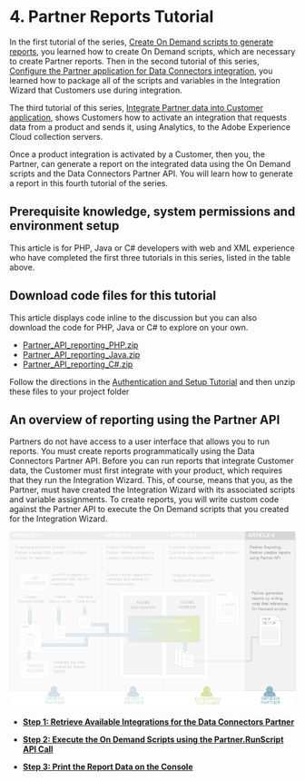 # 4. Partner Reports Tutorial

 

In the first tutorial of the series, [Create On Demand scripts to generate reports](c_scripting.md#), you learned how to create On Demand scripts, which are necessary to create Partner reports. Then in the second tutorial of this series, [Configure the Partner application for Data Connectors integration](c_Partner_Application_Configuration_for_Data_Connectors_Tutorial.md#), you learned how to package all of the scripts and variables in the Integration Wizard that Customers use during integration.

The third tutorial of this series, [Integrate Partner data into Customer application](c_Integrate_Data_Connectors_Partner_Data_into_Customer_Application.md#), shows Customers how to activate an integration that requests data from a product and sends it, using Analytics, to the Adobe Experience Cloud collection servers.

Once a product integration is activated by a Customer, then you, the Partner, can generate a report on the integrated data using the On Demand scripts and the Data Connectors Partner API. You will learn how to generate a report in this fourth tutorial of the series.

##  **Prerequisite knowledge, system permissions and environment setup** 

This article is for PHP, Java or C\# developers with web and XML experience who have completed the first three tutorials in this series, listed in the table above.

## Download code files for this tutorial

This article displays code inline to the discussion but you can also download the code for PHP, Java or C\# to explore on your own.

-    [Partner\_API\_reporting\_PHP.zip](http://microsite.omniture.com/t2/api-xml/en_US/get_started/zips/Partner_API_reporting_PHP.zip) 
-    [Partner\_API\_reporting\_Java.zip](http://microsite.omniture.com/t2/api-xml/en_US/get_started/zips/Partner_API_reporting_Java.zip) 
-    [Partner\_API\_reporting\_C\#.zip](http://microsite.omniture.com/t2/api-xml/en_US/get_started/zips/Partner_API_reporting_C_sharp.zip) 

Follow the directions in the [Authentication and Setup Tutorial](c_Authentication_and_Setup.md#) and then unzip these files to your project folder

## An overview of reporting using the Partner API

Partners do not have access to a user interface that allows you to run reports. You must create reports programmatically using the Data Connectors Partner API. Before you can run reports that integrate Customer data, the Customer must first integrate with your product, which requires that they run the Integration Wizard. This, of course, means that you, as the Partner, must have created the Integration Wizard with its associated scripts and variable assignments. To create reports, you will write custom code against the Partner API to execute the On Demand scripts that you created for the Integration Wizard.

![](graphics/reporting002.png)

-   **[Step 1: Retrieve Available Integrations for the Data Connectors Partner](c_Retrieve_all_the_available_integrations_for_the_Data_Connectors_Partner.md)**  
 
-   **[Step 2: Execute the On Demand Scripts using the Partner.RunScript API Call](c_Execute_the_On_Demand_scripts.md)**  
 
-   **[Step 3: Print the Report Data on the Console](c_Print_the_Report_Data_on_the_Console.md)**  
 

